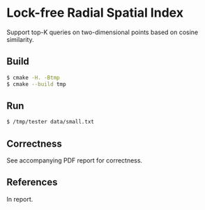 # Lock-free Radial Spatial Index

Support top-K queries on two-dimensional points based on cosine similarity.

## Build

```sh
$ cmake -H. -Btmp
$ cmake --build tmp
```

## Run

```sh
$ /tmp/tester data/small.txt
```

## Correctness

See accompanying PDF report for correctness.

## References

In report.